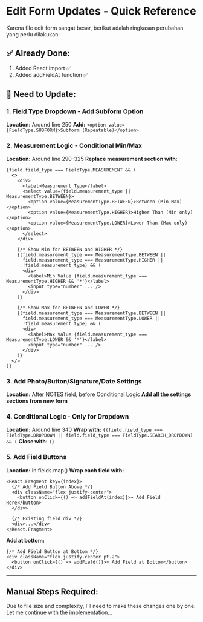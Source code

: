 # Edit Form Updates - Quick Reference

Karena file edit form sangat besar, berikut adalah ringkasan perubahan yang perlu dilakukan:

## ✅ Already Done:
1. Added React import ✅
2. Added addFieldAt function ✅

## 🔄 Need to Update:

### 1. Field Type Dropdown - Add Subform Option
**Location:** Around line 250
**Add:** `<option value={FieldType.SUBFORM}>Subform (Repeatable)</option>`

### 2. Measurement Logic - Conditional Min/Max
**Location:** Around line 290-325
**Replace measurement section with:**
```tsx
{field.field_type === FieldType.MEASUREMENT && (
  <>
    <div>
      <label>Measurement Type</label>
      <select value={field.measurement_type || MeasurementType.BETWEEN}>
        <option value={MeasurementType.BETWEEN}>Between (Min-Max)</option>
        <option value={MeasurementType.HIGHER}>Higher Than (Min only)</option>
        <option value={MeasurementType.LOWER}>Lower Than (Max only)</option>
      </select>
    </div>

    {/* Show Min for BETWEEN and HIGHER */}
    {(field.measurement_type === MeasurementType.BETWEEN || 
      field.measurement_type === MeasurementType.HIGHER || 
      !field.measurement_type) && (
      <div>
        <label>Min Value {field.measurement_type === MeasurementType.HIGHER && '*'}</label>
        <input type="number" ... />
      </div>
    )}

    {/* Show Max for BETWEEN and LOWER */}
    {(field.measurement_type === MeasurementType.BETWEEN || 
      field.measurement_type === MeasurementType.LOWER || 
      !field.measurement_type) && (
      <div>
        <label>Max Value {field.measurement_type === MeasurementType.LOWER && '*'}</label>
        <input type="number" ... />
      </div>
    )}
  </>
)}
```

### 3. Add Photo/Button/Signature/Date Settings
**Location:** After NOTES field, before Conditional Logic
**Add all the settings sections from new form**

### 4. Conditional Logic - Only for Dropdown
**Location:** Around line 340
**Wrap with:** `{(field.field_type === FieldType.DROPDOWN || field.field_type === FieldType.SEARCH_DROPDOWN) && (`
**Close with:** `)}`

### 5. Add Field Buttons
**Location:** In fields.map()
**Wrap each field with:**
```tsx
<React.Fragment key={index}>
  {/* Add Field Button Above */}
  <div className="flex justify-center">
    <button onClick={() => addFieldAt(index)}>+ Add Field Here</button>
  </div>
  
  {/* Existing field div */}
  <div>...</div>
</React.Fragment>
```

**Add at bottom:**
```tsx
{/* Add Field Button at Bottom */}
<div className="flex justify-center pt-2">
  <button onClick={() => addField()}>+ Add Field at Bottom</button>
</div>
```

---

## Manual Steps Required:

Due to file size and complexity, I'll need to make these changes one by one.
Let me continue with the implementation...
